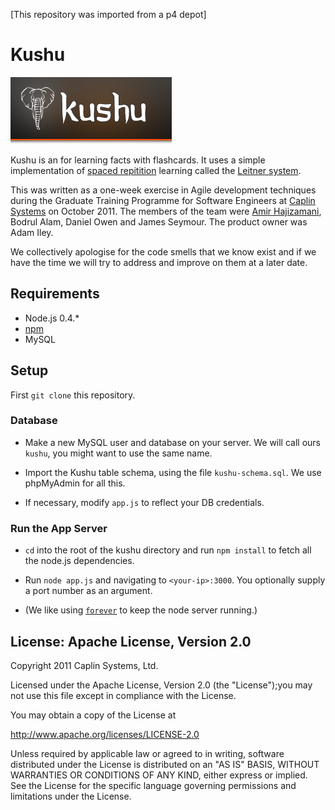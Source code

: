 [This repository was imported from a p4 depot]

# Kushu
![Kushu logo](https://github.com/amirhhz/kushu/blob/master/public/images/header_logo.png)

Kushu is an for learning facts with flashcards. It uses a simple implementation of [spaced repitition](http://en.wikipedia.org/wiki/Spaced_repetition) learning called the [Leitner system](http://en.wikipedia.org/wiki/Leitner_system).

This was written as a one-week exercise in Agile development techniques during the Graduate Training Programme for Software Engineers at [Caplin Systems](http://www.caplin.com) on October 2011. The members of the team were [Amir Hajizamani](http://amirhhz.com), Bodrul Alam, Daniel Owen and James Seymour. The product owner was Adam Iley. 

We collectively apologise for the code smells that we know exist and if we have the time we will try to address and improve on them at a later date.

## Requirements ##

- Node.js 0.4.* 
- [npm](https://github.com/isaacs/npm "Node Package Manager")
- MySQL


## Setup ##

First `git clone` this repository.

### Database ###

- Make a new MySQL user and database on your server. We will call ours `kushu`, you might want to use the same name.

- Import the Kushu table schema, using the file `kushu-schema.sql`. We use phpMyAdmin for all this.

- If necessary, modify `app.js` to reflect your DB credentials.

### Run the App Server ###

- `cd` into the root of the kushu directory and run `npm install` to fetch all the node.js dependencies.

- Run `node app.js` and navigating to `<your-ip>:3000`. You optionally supply a port number as an argument. 

- (We like using [`forever`](https://github.com/indexzero/forever) to keep the node server running.)

## License: Apache License, Version 2.0 ##

Copyright 2011 Caplin Systems, Ltd.

Licensed under the Apache License, Version 2.0 (the "License");you may not use this file except in compliance with the License.
  
You may obtain a copy of the License at

http://www.apache.org/licenses/LICENSE-2.0

Unless required by applicable law or agreed to in writing, software distributed under the License is distributed on an "AS IS" BASIS, WITHOUT WARRANTIES OR CONDITIONS OF ANY KIND, either express or implied. See the License for the specific language governing permissions and limitations under the License.
